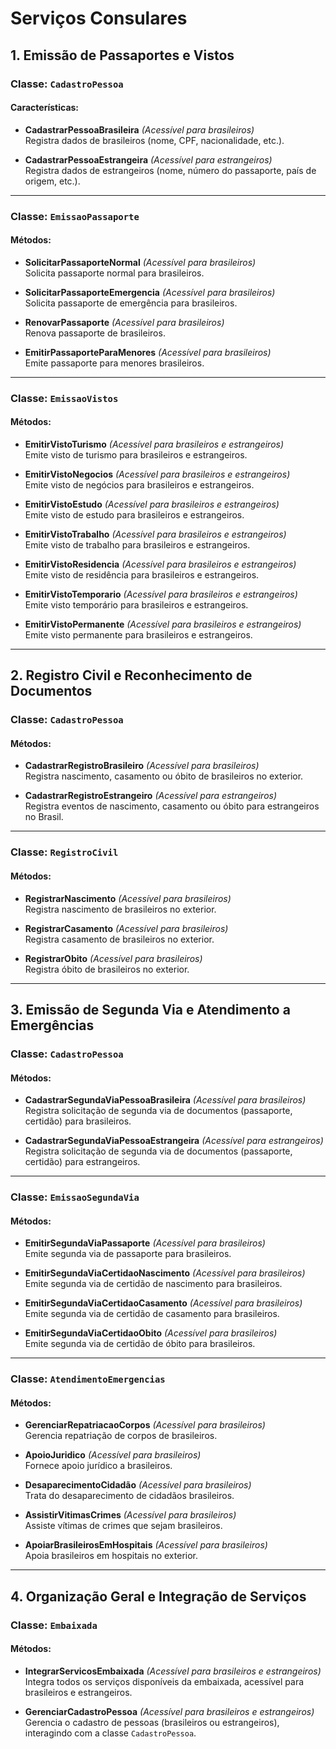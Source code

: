 # Serviços Consulares

## 1. Emissão de Passaportes e Vistos

### Classe: `CadastroPessoa`

#### Características: 

- **CadastrarPessoaBrasileira** *(Acessível para brasileiros)*  
  Registra dados de brasileiros (nome, CPF, nacionalidade, etc.).

- **CadastrarPessoaEstrangeira** *(Acessível para estrangeiros)*  
  Registra dados de estrangeiros (nome, número do passaporte, país de origem, etc.).

---

### Classe: `EmissaoPassaporte`

#### Métodos:

- **SolicitarPassaporteNormal** *(Acessível para brasileiros)*  
  Solicita passaporte normal para brasileiros.

- **SolicitarPassaporteEmergencia** *(Acessível para brasileiros)*  
  Solicita passaporte de emergência para brasileiros.

- **RenovarPassaporte** *(Acessível para brasileiros)*  
  Renova passaporte de brasileiros.

- **EmitirPassaporteParaMenores** *(Acessível para brasileiros)*  
  Emite passaporte para menores brasileiros.

---

### Classe: `EmissaoVistos`

#### Métodos:

- **EmitirVistoTurismo** *(Acessível para brasileiros e estrangeiros)*  
  Emite visto de turismo para brasileiros e estrangeiros.

- **EmitirVistoNegocios** *(Acessível para brasileiros e estrangeiros)*  
  Emite visto de negócios para brasileiros e estrangeiros.

- **EmitirVistoEstudo** *(Acessível para brasileiros e estrangeiros)*  
  Emite visto de estudo para brasileiros e estrangeiros.

- **EmitirVistoTrabalho** *(Acessível para brasileiros e estrangeiros)*  
  Emite visto de trabalho para brasileiros e estrangeiros.

- **EmitirVistoResidencia** *(Acessível para brasileiros e estrangeiros)*  
  Emite visto de residência para brasileiros e estrangeiros.

- **EmitirVistoTemporario** *(Acessível para brasileiros e estrangeiros)*  
  Emite visto temporário para brasileiros e estrangeiros.

- **EmitirVistoPermanente** *(Acessível para brasileiros e estrangeiros)*  
  Emite visto permanente para brasileiros e estrangeiros.

---

## 2. Registro Civil e Reconhecimento de Documentos

### Classe: `CadastroPessoa`

#### Métodos:

- **CadastrarRegistroBrasileiro** *(Acessível para brasileiros)*  
  Registra nascimento, casamento ou óbito de brasileiros no exterior.

- **CadastrarRegistroEstrangeiro** *(Acessível para estrangeiros)*  
  Registra eventos de nascimento, casamento ou óbito para estrangeiros no Brasil.

---

### Classe: `RegistroCivil`

#### Métodos:

- **RegistrarNascimento** *(Acessível para brasileiros)*  
  Registra nascimento de brasileiros no exterior.

- **RegistrarCasamento** *(Acessível para brasileiros)*  
  Registra casamento de brasileiros no exterior.

- **RegistrarObito** *(Acessível para brasileiros)*  
  Registra óbito de brasileiros no exterior.

---

## 3. Emissão de Segunda Via e Atendimento a Emergências

### Classe: `CadastroPessoa`

#### Métodos:

- **CadastrarSegundaViaPessoaBrasileira** *(Acessível para brasileiros)*  
  Registra solicitação de segunda via de documentos (passaporte, certidão) para brasileiros.

- **CadastrarSegundaViaPessoaEstrangeira** *(Acessível para estrangeiros)*  
  Registra solicitação de segunda via de documentos (passaporte, certidão) para estrangeiros.

---

### Classe: `EmissaoSegundaVia`

#### Métodos:

- **EmitirSegundaViaPassaporte** *(Acessível para brasileiros)*  
  Emite segunda via de passaporte para brasileiros.

- **EmitirSegundaViaCertidaoNascimento** *(Acessível para brasileiros)*  
  Emite segunda via de certidão de nascimento para brasileiros.

- **EmitirSegundaViaCertidaoCasamento** *(Acessível para brasileiros)*  
  Emite segunda via de certidão de casamento para brasileiros.

- **EmitirSegundaViaCertidaoObito** *(Acessível para brasileiros)*  
  Emite segunda via de certidão de óbito para brasileiros.

---

### Classe: `AtendimentoEmergencias`

#### Métodos:

- **GerenciarRepatriacaoCorpos** *(Acessível para brasileiros)*  
  Gerencia repatriação de corpos de brasileiros.

- **ApoioJuridico** *(Acessível para brasileiros)*  
  Fornece apoio jurídico a brasileiros.

- **DesaparecimentoCidadão** *(Acessível para brasileiros)*  
  Trata do desaparecimento de cidadãos brasileiros.

- **AssistirVitimasCrimes** *(Acessível para brasileiros)*  
  Assiste vítimas de crimes que sejam brasileiros.

- **ApoiarBrasileirosEmHospitais** *(Acessível para brasileiros)*  
  Apoia brasileiros em hospitais no exterior.

---

## 4. Organização Geral e Integração de Serviços

### Classe: `Embaixada`

#### Métodos:

- **IntegrarServicosEmbaixada** *(Acessível para brasileiros e estrangeiros)*  
  Integra todos os serviços disponíveis da embaixada, acessível para brasileiros e estrangeiros.

- **GerenciarCadastroPessoa** *(Acessível para brasileiros e estrangeiros)*  
  Gerencia o cadastro de pessoas (brasileiros ou estrangeiros), interagindo com a classe `CadastroPessoa`.
